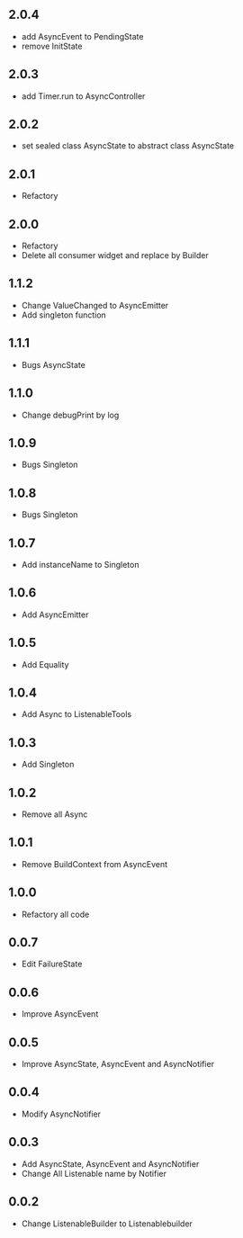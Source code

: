## 2.0.4

* add AsyncEvent to PendingState
* remove InitState

## 2.0.3

* add Timer.run to AsyncController

## 2.0.2

* set sealed class AsyncState to abstract class AsyncState

## 2.0.1

* Refactory

## 2.0.0

* Refactory
* Delete all consumer widget and replace by Builder

## 1.1.2

* Change ValueChanged to AsyncEmitter
* Add singleton function

## 1.1.1

* Bugs AsyncState

## 1.1.0

* Change debugPrint by log

## 1.0.9

* Bugs Singleton

## 1.0.8

* Bugs Singleton

## 1.0.7

* Add instanceName to Singleton

## 1.0.6

* Add AsyncEmitter

## 1.0.5

* Add Equality

## 1.0.4

* Add Async to ListenableTools

## 1.0.3

* Add Singleton

## 1.0.2

* Remove all Async

## 1.0.1

* Remove BuildContext from AsyncEvent

## 1.0.0

* Refactory all code

## 0.0.7

* Edit FailureState

## 0.0.6

* Improve AsyncEvent

## 0.0.5

* Improve AsyncState, AsyncEvent and AsyncNotifier

## 0.0.4

* Modify AsyncNotifier

## 0.0.3

* Add AsyncState, AsyncEvent and AsyncNotifier
* Change All Listenable name by Notifier

## 0.0.2

* Change ListenableBuilder to Listenablebuilder
